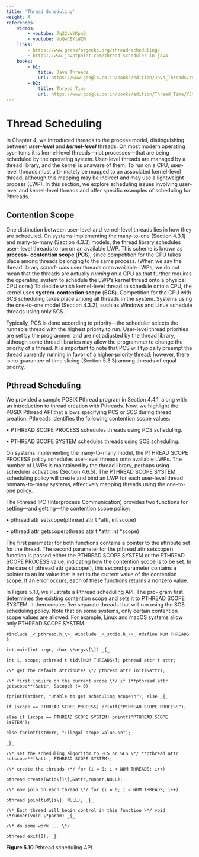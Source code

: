 ```yaml
---
title: 'Thread Scheduling'
weight: 4
references:
    videos:
        - youtube: 7q22vVYKpnQ
        - youtube: VbQwCEYtWZM
    links:
        - https://www.geeksforgeeks.org/thread-scheduling/
        - https://www.javatpoint.com/thread-scheduler-in-java
    books:
        - b1:
            title: Java Threads 
            url: https://www.google.co.in/books/edition/Java_Threads/r8hhO7oGKrEC?hl=en&gbpv=0
        - b2:
            title: Thread Time
            url: https://www.google.co.in/books/edition/Thread_Time/YJtQAAAAMAAJ?hl=en&gbpv=0&bsq=Thread%20Scheduling%20book 
---
```


# Thread Scheduling

In Chapter 4, we introduced threads to the process model, distinguishing between **_user-level_** and **_kernel-level_** threads. On most modern operating sys- tems it is kernel-level threads—not processes—that are being scheduled by the operating system. User-level threads are managed by a thread library, and the kernel is unaware of them. To run on a CPU, user-level threads must ulti- mately be mapped to an associated kernel-level thread, although this mapping may be indirect and may use a lightweight process (LWP). In this section, we explore scheduling issues involving user-level and kernel-level threads and offer specific examples of scheduling for Pthreads.

## Contention Scope

One distinction between user-level and kernel-level threads lies in how they are scheduled. On systems implementing the many-to-one (Section 4.3.1) and many-to-many (Section 4.3.3) models, the thread library schedules user- level threads to run on an available LWP. This scheme is known as **process- contention scope** (**PCS**), since competition for the CPU takes place among threads belonging to the same process. (When we say the thread library _sched- ules_ user threads onto available LWPs, we do not mean that the threads are actually _running_ on a CPU as that further requires the operating system to schedule the LWP’s kernel thread onto a physical CPU core.) To decide which kernel-level thread to schedule onto a CPU, the kernel uses **system-contention scope** (**SCS**). Competition for the CPU with SCS scheduling takes place among all threads in the system. Systems using the one-to-one model (Section 4.3.2), such as Windows and Linux schedule threads using only SCS.

Typically, PCS is done according to priority—the scheduler selects the runnable thread with the highest priority to run. User-level thread priorities are set by the programmer and are not adjusted by the thread library, although some thread libraries may allow the programmer to change the priority of a thread. It is important to note that PCS will typically preempt the thread currently running in favor of a higher-priority thread; however, there is no guarantee of time slicing (Section 5.3.3) among threads of equal priority.

## Pthread Scheduling

We provided a sample POSIX Pthread program in Section 4.4.1, along with an introduction to thread creation with Pthreads. Now, we highlight the POSIX Pthread API that allows specifying PCS or SCS during thread creation. Pthreads identifies the following contention scope values:

• PTHREAD SCOPE PROCESS schedules threads using PCS scheduling.

• PTHREAD SCOPE SYSTEM schedules threads using SCS scheduling.

On systems implementing the many-to-many model, the PTHREAD SCOPE PROCESS policy schedules user-level threads onto available LWPs. The number of LWPs is maintained by the thread library, perhaps using scheduler activations (Section 4.6.5). The PTHREAD SCOPE SYSTEM scheduling policy will create and bind an LWP for each user-level thread onmany-to-many systems, effectively mapping threads using the one-to-one policy.

The Pthread IPC (Interprocess Communication) provides two functions for setting—and getting—the contention scope policy:

• pthread attr setscope(pthread attr t \*attr, int scope)

• pthread attr getscope(pthread attr t \*attr, int \*scope)

The first parameter for both functions contains a pointer to the attribute set for the thread. The second parameter for the pthread attr setscope() function is passed either the PTHREAD SCOPE SYSTEM or the PTHREAD SCOPE PROCESS value, indicating how the contention scope is to be set. In the case of pthread attr getscope(), this second parameter contains a pointer to an int value that is set to the current value of the contention scope. If an error occurs, each of these functions returns a nonzero value.

In Figure 5.10, we illustrate a Pthread scheduling API. The pro- gram first determines the existing contention scope and sets it to PTHREAD SCOPE SYSTEM. It then creates five separate threads that will run using the SCS scheduling policy. Note that on some systems, only certain contention scope values are allowed. For example, Linux and macOS systems allow only PTHREAD SCOPE SYSTEM.  

```
#include _<_pthread.h_\>_ #include _<_stdio.h_\>_ #define NUM THREADS 5

int main(int argc, char \*argv\[\]) _{_

int i, scope; pthread t tid\[NUM THREADS\]; pthread attr t attr;

/\* get the default attributes \*/ pthread attr init(&attr);

/\* first inquire on the current scope \*/ if (**pthread attr getscope**(&attr, &scope) != 0)

fprintf(stderr, "Unable to get scheduling scope∖n"); else _{_

if (scope == PTHREAD SCOPE PROCESS) printf("PTHREAD SCOPE PROCESS");

else if (scope == PTHREAD SCOPE SYSTEM) printf("PTHREAD SCOPE SYSTEM");

else fprintf(stderr, "Illegal scope value.∖n");

_}_

/\* set the scheduling algorithm to PCS or SCS \*/ **pthread attr setscope**(&attr, PTHREAD SCOPE SYSTEM);

/\* create the threads \*/ for (i = 0; i < NUM THREADS; i++)

pthread create(&tid\[i\],&attr,runner,NULL);

/\* now join on each thread \*/ for (i = 0; i < NUM THREADS; i++)

pthread join(tid\[i\], NULL); _}_

/\* Each thread will begin control in this function \*/ void \*runner(void \*param) _{_

/\* do some work ... \*/

pthread exit(0); _}_
```
**Figure 5.10** Pthread scheduling API.  
